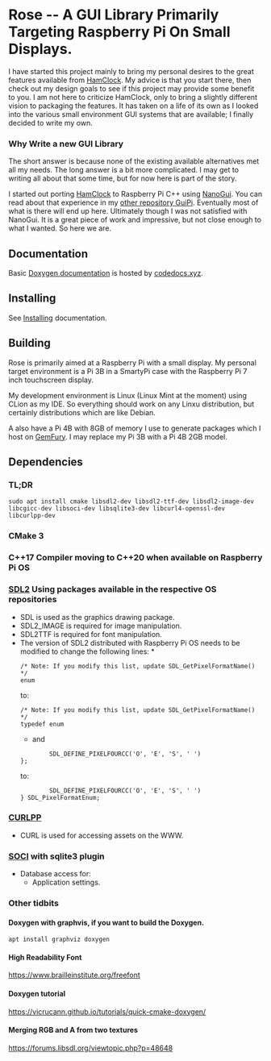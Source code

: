 # Rose -- A GUI Library Primarily Targeting Raspberry Pi On Small Displays.

I have started this project mainly to bring my
personal desires to the great features available
from [HamClock](https://www.clearskyinstitute.com/ham/HamClock/).
My advice is that you start there, then check out
my design goals to see if this project may provide
some benefit to you. I am not here to criticize HamClock,
only to bring a slightly different vision to packaging
the features. It has taken on a life of its own as I looked
into the various small environment GUI systems that are
available; I finally decided to write my own.

### Why Write a new GUI Library

The short answer is because none of the existing available alternatives
met all my needs. The long answer is a bit more complicated. I may get 
to writing all about that some time, but for now here is part of the
story.

I started out porting [HamClock](https://www.clearskyinstitute.com/ham/HamClock/)
to Raspberry Pi C++ using [NanoGui](https://nanogui.readthedocs.io/en/latest/).
You can read about that experience in my [other repository GuiPi](https://github.com/pa28/GuiPi).
Eventually most of what is there will end up here. Ultimately though I was not
satisfied with NanoGui. It is a great piece of work and impressive, but not
close enough to what I wanted. So here we are.

## Documentation

Basic [Doxygen documentation](https://codedocs.xyz/pa28/Rose/index.html) is hosted by 
[codedocs.xyz](https://codedocs.xyz).

## Installing

See [Installing](https://github.com/pa28/Rose/blob/main/docs/Installing.md) documentation.

## Building

Rose is primarily aimed at a Raspberry Pi with a small display. My personal
target environment is a Pi 3B in a SmartyPi case with the Raspberry Pi 7 inch
touchscreen display.

My development environment is Linux (Linux Mint at the moment) using CLion as my IDE.
So everything should work on any Linxu distribution, but certainly distributions which
are like Debian.

A also have a Pi 4B with 8GB of memory I use to generate packages which I host on
[GemFury](https://gemfury.com/). I may replace my Pi 3B with a Pi 4B 2GB model.

## Dependencies

### TL;DR 
`sudo apt install cmake libsdl2-dev libsdl2-ttf-dev libsdl2-image-dev libcgicc-dev libsoci-dev libsqlite3-dev libcurl4-openssl-dev libcurlpp-dev`

### CMake 3

### C++17 Compiler moving to C++20 when available on Raspberry Pi OS

### [SDL2](https://www.libsdl.org/) Using packages available in the respective OS repositories
* SDL is used as the graphics drawing package.
* SDL2_IMAGE is required for image manipulation.
* SDL2TTF is required for font manipulation.
* The version of SDL2 distributed with Raspberry Pi OS needs to be modified to change the following lines:
    *
    ```
    /* Note: If you modify this list, update SDL_GetPixelFormatName() */
    enum
    ```
    to:
    ```
    /* Note: If you modify this list, update SDL_GetPixelFormatName() */
    typedef enum
    ```
    * and
    ```
            SDL_DEFINE_PIXELFOURCC('O', 'E', 'S', ' ')
    };
    ```
    to:
    ```
            SDL_DEFINE_PIXELFOURCC('O', 'E', 'S', ' ')
    } SDL_PixelFormatEnum;
    ```

### [CURLPP](http://www.curlpp.org/)
* CURL is used for accessing assets on the WWW.

### [SOCI](http://soci.sourceforge.net/) with sqlite3 plugin
* Database access for:
    * Application settings.

### Other tidbits 

#### Doxygen with graphvis, if you want to build the Doxygen.

`apt install graphviz doxygen`

#### High Readability Font
https://www.brailleinstitute.org/freefont

#### Doxygen tutorial
https://vicrucann.github.io/tutorials/quick-cmake-doxygen/

#### Merging RGB and A from two textures
https://forums.libsdl.org/viewtopic.php?p=48648

